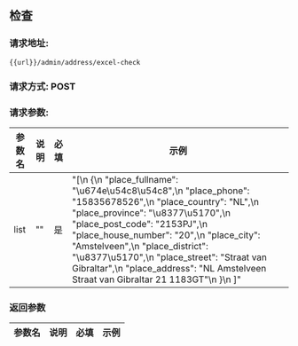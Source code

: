 ## 检查
### 请求地址:
```
{{url}}/admin/address/excel-check
```
### 请求方式: POST  
### 请求参数:  

|参数名|说明|必填|示例|  
 |---|---|---|---|  
|list|""|是|"[\n        {\n            \"place_fullname\": \"\u674e\u54c8\u54c8\",\n            \"place_phone\": \"15835678526\",\n            \"place_country\": \"NL\",\n            \"place_province\": \"\u8377\u5170\",\n            \"place_post_code\": \"2153PJ\",\n            \"place_house_number\": \"20\",\n            \"place_city\": \"Amstelveen\",\n            \"place_district\": \"\u8377\u5170\",\n            \"place_street\": \"Straat van Gibraltar\",\n            \"place_address\": \"NL Amstelveen Straat van Gibraltar 21 1183GT\"\n        }\n    ]"|  
### 返回参数  

|参数名|说明|必填|示例|  
 |---|---|---|---|  
